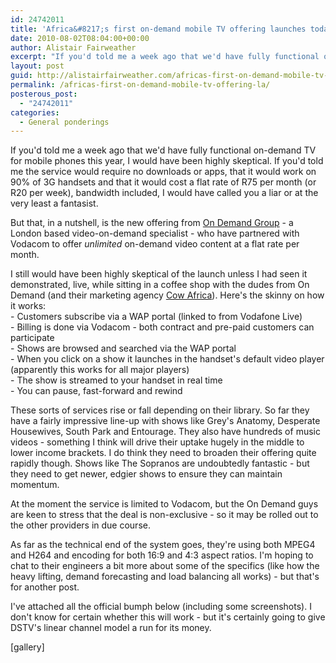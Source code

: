 ```yaml
---
id: 24742011
title: 'Africa&#8217;s first on-demand mobile TV offering launches today'
date: 2010-08-02T08:04:00+00:00
author: Alistair Fairweather
excerpt: "If you'd told me a week ago that we'd have fully functional on-demand TV for mobile phones this year, I would have been highly skeptical. If you'd told me the service would require no downloads or apps, that it would work on 90% of 3G handsets and..."
layout: post
guid: http://alistairfairweather.com/africas-first-on-demand-mobile-tv-offering-la
permalink: /africas-first-on-demand-mobile-tv-offering-la/
posterous_post:
  - "24742011"
categories:
  - General ponderings
---
```

<p>If you'd told me a week ago that we'd have fully functional on-demand TV for mobile phones this year, I would have been highly skeptical. If you'd told me the service would require no downloads or apps, that it would work on 90% of 3G handsets and that it would cost a flat rate of R75 per month (or R20 per week), bandwidth included, I would have called you a liar or at the very least a fantasist.<p /> But that, in a nutshell, is the new offering from <a href="http://www.ondemand.co.uk/" target="_blank">On Demand Group</a> - a London based video-on-demand specialist - who have partnered with Vodacom to offer <em>unlimited</em> on-demand video content at a flat rate per month.<p /> I still would have been highly skeptical of the launch unless I had seen it demonstrated, live, while sitting in a coffee shop with the dudes from On Demand (and their marketing agency <a href="http://cowafrica.co.za/" target="_blank">Cow Africa</a>). Here's the skinny on how it works:<br /> - Customers subscribe via a WAP portal (linked to from Vodafone Live)<br />- Billing is done via Vodacom - both contract and pre-paid customers can participate<br />- Shows are browsed and searched via the WAP portal<br />- When you click on a show it launches in the handset's default video player (apparently this works for all major players)<br /> - The show is streamed to your handset in real time<br />- You can pause, fast-forward and rewind<p />These sorts of services rise or fall depending on their library. So far they have a fairly impressive line-up with shows like Grey's Anatomy, Desperate Housewives, South Park and Entourage. They also have hundreds of music videos - something I think will drive their uptake hugely in the middle to lower income brackets. I do think they need to broaden their offering quite rapidly though. Shows like The Sopranos are undoubtedly fantastic - but they need to get newer, edgier shows to ensure they can maintain momentum. <p /> At the moment the service is limited to Vodacom, but the On Demand guys are keen to stress that the deal is non-exclusive - so it may be rolled out to the other providers in due course.<p />As far as the technical end of the system goes, they're using both MPEG4 and H264 and encoding for both 16:9 and 4:3 aspect ratios. I'm hoping to chat to their engineers a bit more about some of the specifics (like how the heavy lifting, demand forecasting and load balancing all works) - but that's for another post.<p /> I've attached all the official bumph below (including some screenshots). I don't know for certain whether this will work - but it's certainly going to give DSTV's linear channel model a run for its money.</p><p>[gallery]</p>